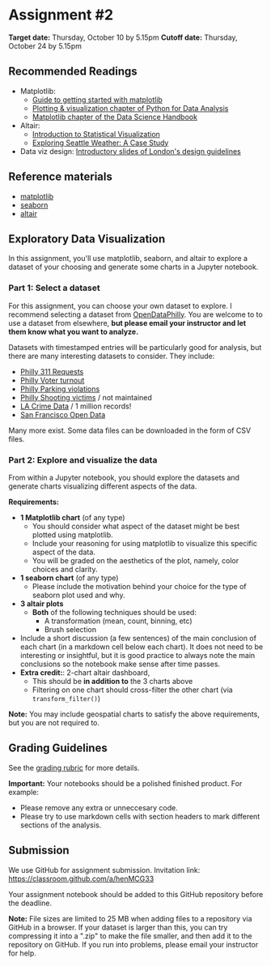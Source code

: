 # Assignment #2 

**Target date:** Thursday, October 10 by 5.15pm
**Cutoff date:** Thursday, October 24 by 5.15pm



## Recommended Readings
- Matplotlib:
  - [Guide to getting started with matplotlib](https://pbpython.com/effective-matplotlib.html)
  - [Plotting & visualization chapter of Python for Data Analysis](https://wesmckinney.com/book/plotting-and-visualization)
  - [Matplotlib chapter of the Data Science Handbook](https://jakevdp.github.io/PythonDataScienceHandbook/04.00-introduction-to-matplotlib.html)
- Altair:
  - [Introduction to Statistical Visualization](https://altair-viz.github.io/getting_started/starting.html)
  - [Exploring Seattle Weather: A Case Study](https://altair-viz.github.io/case_studies/exploring-weather.html)
- Data viz design: [Introductory slides of London's design guidelines](https://data.london.gov.uk/blog/city-intelligence-data-design-guidelines/)

## Reference materials

- [matplotlib](https://matplotlib.org/)
- [seaborn](https://seaborn.pydata.org/)
- [altair](https://altair-viz.github.io/)

## Exploratory Data Visualization

In this assignment, you'll use matplotlib, seaborn, and altair to explore a
dataset of your choosing and generate some charts in a Jupyter notebook.

### Part 1: Select a dataset

For this assignment, you can choose your own dataset to explore. I recommend selecting a dataset from [OpenDataPhilly](https://www.opendataphilly.org/). You are welcome to to use a dataset from elsewhere, **but please email your instructor and let them know what you want to analyze.**

Datasets with timestamped entries will be particularly good for analysis, but there are many
interesting datasets to consider. They include:

- [Philly 311 Requests](https://www.opendataphilly.org/dataset/311-service-and-information-requests)
- [Philly Voter turnout](https://www.opendataphilly.org/dataset/voter-turnout)
- [Philly Parking violations](https://www.opendataphilly.org/dataset/parking-violations)
- [Philly Shooting victims](https://www.opendataphilly.org/dataset/shooting-victims) / not maintained
- [LA Crime Data](https://data.lacity.org/Public-Safety/Crime-Data-from-2020-to-Present/2nrs-mtv8/about_data) / 1 million records!
- [San Francisco Open Data](https://datasf.org/opendata/)

Many more exist. Some data files can be downloaded in the form of CSV files.

### Part 2: Explore and visualize the data

From within a Jupyter notebook, you should explore the
datasets and generate charts visualizing different aspects of the data.

**Requirements:**

- **1 Matplotlib chart** (of any type)
  - You should consider what aspect of the dataset might be best plotted using matplotlib.
  - Include your reasoning for using matplotlib to visualize this specific aspect of the data.
  - You will be graded on the aesthetics of the plot, namely, color choices and clarity.
- **1 seaborn chart** (of any type)
  - Please include the motivation behind your choice for the type of seaborn plot used and why.
- **3 altair plots**
  - **Both** of the following techniques should be used:
    - A transformation (mean, count, binning, etc)
    - Brush selection
- Include a short discussion (a few sentences) of the main conclusion of each chart
  (in a markdown cell below each chart). It does not need to be interesting or insightful,
  but it is good practice to always note the main conclusions so the notebook make sense after time passes.
- **Extra credit:**: 2-chart altair dashboard,
  - This should be **in addition to** the 3 charts above
  - Filtering on one chart should cross-filter the other chart (via `transform_filter()`)

**Note:** You may include geospatial charts to satisfy the above requirements, but
you are not required to.

## Grading Guidelines

See the [grading rubric](./rubric.md) for more details.

**Important:** Your notebooks should be a polished finished product. For example:

- Please remove any extra or unneccesary code.
- Please try to use markdown cells with section headers to mark different sections of the analysis.

## Submission

We use GitHub for assignment submission. Invitation link: https://classroom.github.com/a/henMCG33


Your assignment notebook should be added to this GitHub repository before the deadline.

**Note:** File sizes are limited to 25 MB when adding files to a repository via GitHub in a browser. If your
dataset is larger than this, you can try compressing it into a ".zip" to make the file smaller, and then
add it to the repository on GitHub. If you run into problems, please email your instructor for help.

